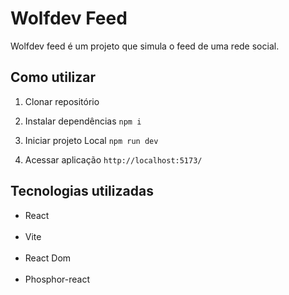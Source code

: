 # Wolfdev Feed

Wolfdev feed é um projeto que simula o feed de uma rede social.

## Como utilizar

1. Clonar repositório

2. Instalar dependências
``npm i``

3. Iniciar projeto Local
``npm run dev``

4. Acessar aplicação
``http://localhost:5173/``

## Tecnologias utilizadas

<ul>
  <li>React</li><br>
  <li>Vite</li><br>
  <li>React Dom</li><br>
  <li>Phosphor-react</li><br>
</ul>
